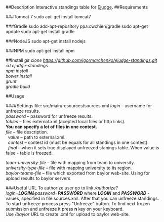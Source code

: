 ##Description
Interactive standings table for [Ejudge](http://ejudge.ru). 
##Requirements

###Tomcat 7
sudo apt-get install tomcat7

###Gradle
sudo add-apt-repository ppa:cwchien/gradle
sudo apt-get update
sudo apt-get install gradle

###NodeJS
sudo apt-get install nodejs

###NPM
sudo apt-get install npm

##Install
*git clone https://github.com/igormarchenko/ejudge-standings.git*
*cd ejudge-standings*<br /> 
*npm install*<br />
*bower install*<br />
*grunt*<br />
*gradle build*<br />

##Usage

####Settings file: src/main/resources/sources.xml
*login* &ndash; username for unfreeze results.<br />
*password* &ndash; password for unfreeze results.<br />
*tables* &ndash; files external.xml (acepted local files or http links).<br />
**You can specify a lot of files in one contest.**<br/>
*file* &ndash; file description.<br />
&nbsp;&nbsp;*value* &ndash; path to external.xml.<br />
&nbsp;&nbsp;*contest* &ndash; contest id (must be equals for all standings in one contest).<br />
&nbsp;&nbsp;*final* &ndash; when it sets true displayed unfreezed stanings table. When value is false - table is freezed.<br />

*team-university-file* &ndash;	file with mapping from team to university.<br />
*university-type-file* &ndash; file with mapping university to its region.<br />
*baylor-teams-file* &ndash; file which exported from baylor web-site. Using for upload results to baylor servers.<br />
	

###Useful URL
To authorize user go to link */authorize?login=<b>LOGIN</b>&password=<b>PASSWORD</b>* where *<b>LOGIN</b>* and *<b>PASSWORD</b>* - values, specified in file sources.xml.
After that you can unfreeze standings. To start unfreeze process press "Unfreeze" button. To find next frozen submission and unfreeze it press **n** key on your keyboard. <br/>
Use */baylor* URL to create .xml for upload to baylor web-site.
